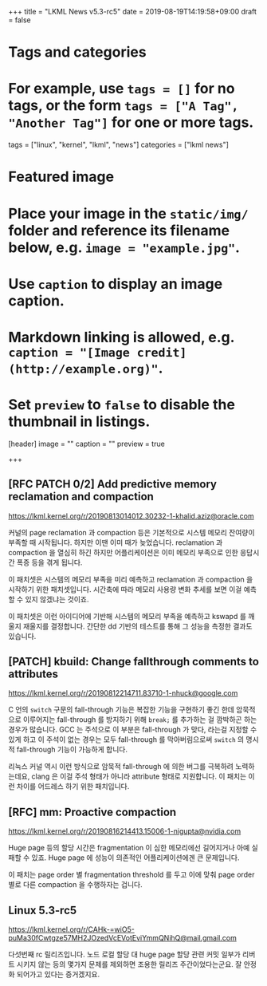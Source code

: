 +++
title = "LKML News v5.3-rc5"
date = 2019-08-19T14:19:58+09:00
draft = false

# Tags and categories
# For example, use `tags = []` for no tags, or the form `tags = ["A Tag", "Another Tag"]` for one or more tags.
tags = ["linux", "kernel", "lkml", "news"]
categories = ["lkml news"]

# Featured image
# Place your image in the `static/img/` folder and reference its filename below, e.g. `image = "example.jpg"`.
# Use `caption` to display an image caption.
#   Markdown linking is allowed, e.g. `caption = "[Image credit](http://example.org)"`.
# Set `preview` to `false` to disable the thumbnail in listings.
[header]
image = ""
caption = ""
preview = true

+++

[RFC PATCH 0/2] Add predictive memory reclamation and compaction
----------------------------------------------------------------

https://lkml.kernel.org/r/20190813014012.30232-1-khalid.aziz@oracle.com

커널의 page reclamation 과 compaction 등은 기본적으로 시스템 메모리 잔여량이
부족할 때 시작됩니다.  하지만 이땐 이미 때가 늦었습니다.  reclamation 과
compaction 을 열심히 하긴 하지만 어플리케이션은 이미 메모리 부족으로 인한
응답시간 폭증 등을 겪게 됩니다.

이 패치셋은 시스템의 메모리 부족을 미리 예측하고 reclamation 과 compaction 을
시작하기 위한 패치셋입니다.  시간축에 따라 메모리 사용량 변화 추세를 보면 이걸
예측할 수 있지 않겠냐는 것이죠.

이 패치셋은 이런 아이디어에 기반해 시스템의 메모리 부족을 예측하고 kswapd 를
깨울지 재울지를 결정합니다.  간단한 dd 기반의 테스트를 통해 그 성능을 측정한
결과도 있습니다.


[PATCH] kbuild: Change fallthrough comments to attributes
---------------------------------------------------------

https://lkml.kernel.org/r/20190812214711.83710-1-nhuck@google.com

C 언의 `switch` 구문의 fall-through 기능은 복잡한 기능을 구현하기 좋긴 한데
암묵적으로 이루어지는 fall-through 를 방지하기 위해 `break;` 를 추가하는 걸
깜박하곤 하는 경우가 많습니다.  GCC 는 주석으로 이 부분은 fall-through 가 맞다,
라는걸 지정할 수 있게 하고 이 주석이 없는 경우는 모두 fall-through 를
막아버림으로써 `switch` 의 명시적 fall-through 기능이 가능하게 합니다.

리눅스 커널 역시 이런 방식으로 암묵적 fall-through 에 의한 버그를 극복하려
노력하는데요, clang 은 이걸 주석 형태가 아니라 attribute 형태로 지원합니다.  이
패치는 이런 차이를 어드레스 하기 위한 패치입니다.


[RFC] mm: Proactive compaction
-------------------------------

https://lkml.kernel.org/r/20190816214413.15006-1-nigupta@nvidia.com

Huge page 등의 할당 시간은 fragmentation 이 심한 메모리에선 길어지거나 아예
실패할 수 있죠.  Huge page 에 성능이 의존적인 어플리케이션에겐 큰 문제입니다.

이 패치는 page order 별 fragmentation threshold 를 두고 이에 맞춰 page order
별로 다른 compaction 을 수행하자는 겁니다.


Linux 5.3-rc5
-------------

https://lkml.kernel.org/r/CAHk-=wiO5-puMa30fCwtgze57MH2JOzedVcEVotEviYmmQNihQ@mail.gmail.com

다섯번째 rc 릴리즈입니다.  노드 로컬 할당 대 huge page 할당 관련 커밋 일부가
리버트 시키지 않는 등의 몇가지 문제를 제외하면 조용한 릴리즈 주간이었다는군요.
잘 안정화 되어가고 있다는 증거겠지요.
